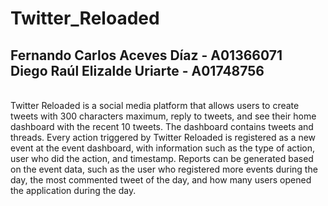 # Twitter_Reloaded <br/> 
## Fernando Carlos Aceves Díaz - A01366071 <br/> Diego Raúl Elizalde Uriarte - A01748756 <br/>
<br/>
Twitter Reloaded is a social media platform that allows users to create tweets with 300 characters maximum, reply to tweets, and see their home dashboard with the recent 10 tweets. The dashboard contains tweets and threads. Every action triggered by Twitter Reloaded is registered as a new event at the event dashboard, with information such as the type of action, user who did the action, and timestamp. Reports can be generated based on the event data, such as the user who registered more events during the day, the most commented tweet of the day, and how many users opened the application during the day.

